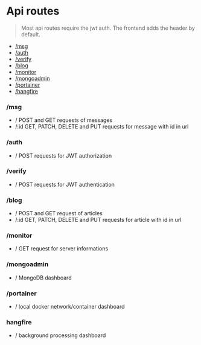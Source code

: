 # Api routes

> Most api routes require the jwt auth. The frontend adds the header by default. 

- [/msg](#/msg)
- [/auth](#/auth)
- [/verify](#/verify)
- [/blog](#/blog)
- [/monitor](#/monitor)
- [/mongoadmin](#/mongoadmin)
- [/portainer](#/portainer)
- [/hangfire](#/hangfire)

### /msg

- / POST and GET requests of messages
- /:id GET, PATCH, DELETE and PUT requests for message with id in url

### /auth

- / POST requests for JWT authorization

### /verify

- / POST requests for JWT authentication

### /blog

- / POST and GET request of articles
- /:id GET, PATCH, DELETE and PUT requests for article with id in url

### /monitor

- / GET request for server informations

### /mongoadmin

- / MongoDB dashboard

### /portainer

- / local docker network/container dashboard

### hangfire

- / background processing dashboard
